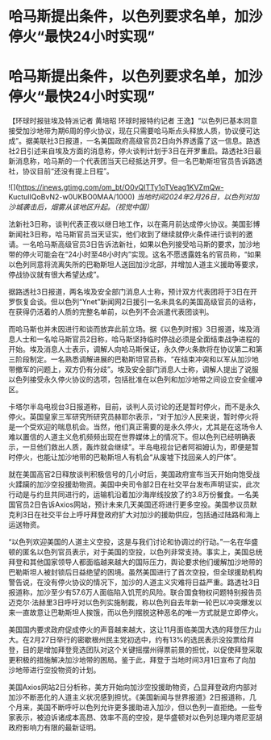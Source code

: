 # 哈马斯提出条件，以色列要求名单，加沙停火“最快24小时实现”

# 哈马斯提出条件，以色列要求名单，加沙停火“最快24小时实现”

【环球时报驻埃及特派记者 黄培昭 环球时报特约记者
王逸】“以色列已基本同意接受加沙地带为期6周的停火协议，现在只需要哈马斯点头释放人质，协议便可达成”。据美联社3日报道，一名美国政府高级官员2日向外界透露了这一信息。路透社2日引述来自埃及方面的消息称，停火谈判计划于3日在开罗重启。路透社3日最新消息称，哈马斯的一个代表团当天已经抵达开罗。但一名巴勒斯坦官员告诉路透社，协议目前“还没有提上日程”。

![](https://inews.gtimg.com/om_bt/O0vQITTy1oTVeag1KVZmQw-
KuctulIQoBvN2-w0UKBO0MAA/1000) _当地时间2024年2月26日，以色列对加沙城袭击后，烟雾从该地区升起。（视觉中国）_

法新社3日称，谈判代表正夜以继日地工作，以在斋月前达成停火协议。美国彭博新闻社3日称，哈马斯官员当天证实，他们收到了继续就停火条件进行谈判的邀请。一名哈马斯高级官员3日告诉法新社，如果以色列接受哈马斯的要求，加沙地带的停火可能会在“24小时至48小时内”实现。这名不愿透露姓名的官员称，“如果以色列同意将流离失所的巴勒斯坦人送回加沙北部，并增加人道主义援助等要求，停战协议就有很大希望达成”。

据路透社3日报道，两名埃及安全部门消息人士称，预计双方代表团将于3日在开罗恢复会谈。但以色列“Ynet”新闻网2日援引一名未具名的美国高级官员的话称，在获得仍活着的人质的完整名单前，以色列不会派遣代表团谈判。

而哈马斯也并未因进行和谈而放弃此前立场。据《以色列时报》3日报道，埃及消息人士和一名哈马斯官员2日称，哈马斯坚持临时停战必须是全面结束战争进程的开始。埃及消息人士表示，调解人向哈马斯保证，永久停火条款将在协议第二和第三阶段制定。一名熟悉调解进展的巴勒斯坦官员称，“在结束冲突和以军从加沙地带撤军的问题上，双方仍有分歧”。埃及安全部门消息人士称，调解人提出了说服以色列接受永久停火协议的选项，包括批准在以色列和加沙地带之间设立安全缓冲区。

卡塔尔半岛电视台3日报道称，目前，谈判人员讨论的还是暂时停火，而不是永久停火。英国皇家三军研究所研究员赫耶尔表示，“对于加沙人民来说，暂时停火将是一个受欢迎的喘息机会。当然，他们真正需要的是永久停火，尤其是在这场令人难以置信的人道主义危机频频出现在世界媒体上的情况下。但以色列已经明确表示，一旦他们救出人质，轰炸就会继续”。半岛电视台记者阿祖姆认为，即便是暂时停火，也能让加沙地带的巴勒斯坦人有机会“从废墟下找回亲人的尸体”。

就在美国高官2日释放谈判积极信号的几小时后，美国政府宣布当天开始向饱受战火蹂躏的加沙空投援助物资。美国中央司令部2日在社交平台发布声明证实，此次行动是与约旦共同进行的，运输机沿着加沙海岸线投放了约3.8万份餐食。一名美国官员2日告诉Axios网站，预计未来几天美国还将进行更多空投。美国参议员默克利3日在社交平台上呼吁拜登政府扩大对加沙的援助供应，包括通过陆路和海上运送物资。

“以色列欢迎美国的人道主义空投，这是与我们讨论和协调过的行动。”一名在华盛顿的匿名以色列官员表示，对于美国的空投，以色列非常支持。事实上，美国总统拜登和其他国家领导人都面临越来越大的国际压力，舆论要求他们缓解加沙地带的巴勒斯坦人被封锁后日益绝望的困境。虽然美国进行了首次空投，但全球援助机构警告说，在没有停火协议的情况下，加沙的人道主义灾难将日益严重。路透社3日报道称，加沙至少有57.6万人面临陷入饥荒的风险。联合国食物权问题特别报告员迈克尔·法赫里3日呼吁对以色列实施制裁，称以色列自去年新一轮巴以冲突爆发以来一直故意让巴勒斯坦人挨饿，而以色列摆脱这种恶名的唯一方式就是立即停火。

美国国内要求政府促成停火的声音越来越大，这让11月面临美国大选的拜登压力山大。在2月27日举行的密歇根州民主党初选中，约有13%的选民表示没投票给拜登，目的是增加拜登竞选团队对这个关键摇摆州得票前景的担忧，以促使拜登采取更积极的措施解决加沙地带的困局。鉴于此，拜登于当地时间3月1日宣布了向加沙地带进行空投物资的计划。

美国Axios网站2日分析称，美方开始向加沙空投援助物资，凸显拜登政府内部对加沙不断恶化的人道主义状况感到担忧。《美国新闻与世界报道》2日报道称，几个月来，美国不断呼吁以色列允许更多援助进入加沙，但以色列一直拒绝。一些专家表示，被迫诉诸成本高昂、效率不高的空投，是华盛顿对以色列总理内塔尼亚胡政府影响力有限的最新证明。

